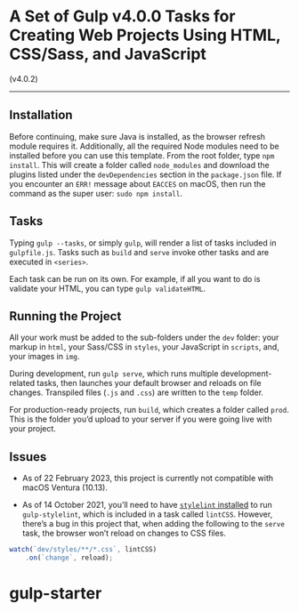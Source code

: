 # A Set of Gulp v4.0.0 Tasks for Creating Web Projects Using HTML, CSS/Sass, and JavaScript

(v4.0.2)

---

## Installation
Before continuing, make sure Java is installed, as the browser refresh module requires it. Additionally, all the required Node modules need to be installed before you can use this template. From the root folder, type `npm install`. This will create a folder called `node_modules` and download the plugins listed under the `devDependencies` section in the `package.json` file. If you encounter an `ERR!` message about `EACCES` on macOS, then run the command as the super user: `sudo npm install`.

## Tasks
Typing `gulp --tasks`, or simply `gulp`, will render a list of tasks included in `gulpfile.js`. Tasks such as `build` and `serve` invoke other tasks and are executed in `<series>`.

Each task can be run on its own. For example, if all you want to do is validate your HTML, you can type `gulp validateHTML`.

## Running the Project
All your work must be added to the sub-folders under the `dev` folder: your markup in `html`, your Sass/CSS in `styles`, your JavaScript in `scripts`, and, your images in `img`.

During development, run `gulp serve`, which runs multiple development-related tasks, then launches your default browser and reloads on file changes. Transpiled files (`.js` and `.css`) are written to the `temp` folder.

For production-ready projects, run `build`, which creates a folder called `prod`. This is the folder you’d upload to your server if you were going live with your project.

## Issues

* As of 22 February 2023, this project is currently not compatible with macOS Ventura (10.13).

* As of 14 October 2021, you’ll need to have [`stylelint` installed](https://stylelint.io/user-guide/get-started) to run `gulp-stylelint`, which is included in a task called `lintCSS`. However, there’s a bug in this project that, when adding the following to the `serve` task, the browser won’t reload on changes to CSS files.

```javascript
watch(`dev/styles/**/*.css`, lintCSS)
    .on(`change`, reload);
```
# gulp-starter
